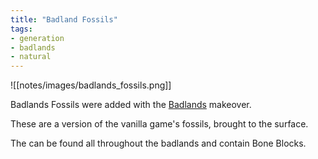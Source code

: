 ```yaml
---
title: "Badland Fossils"
tags:
- generation
- badlands
- natural
---
```


![[notes/images/badlands_fossils.png]]

Badlands Fossils were added with the [Badlands](notes/makeover/badlands) makeover.

These are a version of the vanilla game's fossils, brought to the surface.  

The can be found all throughout the badlands and contain Bone Blocks.


